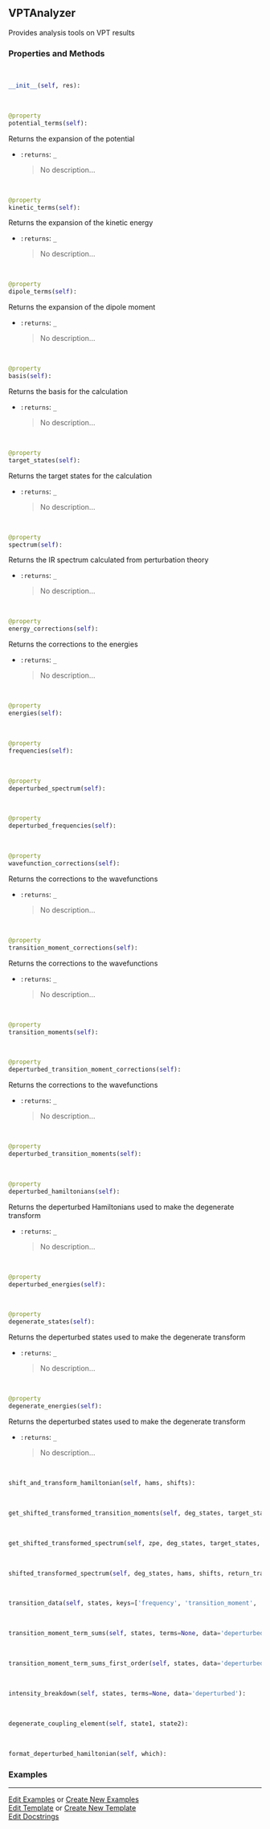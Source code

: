 ## <a id="Psience.VPT2.Analyzer.VPTAnalyzer">VPTAnalyzer</a>
Provides analysis tools on VPT results

### Properties and Methods
<a id="Psience.VPT2.Analyzer.VPTAnalyzer.__init__" class="docs-object-method">&nbsp;</a>
```python
__init__(self, res): 
```

<a id="Psience.VPT2.Analyzer.VPTAnalyzer.potential_terms" class="docs-object-method">&nbsp;</a>
```python
@property
potential_terms(self): 
```
Returns the expansion of the potential
- `:returns`: `_`
    >No description...

<a id="Psience.VPT2.Analyzer.VPTAnalyzer.kinetic_terms" class="docs-object-method">&nbsp;</a>
```python
@property
kinetic_terms(self): 
```
Returns the expansion of the kinetic energy
- `:returns`: `_`
    >No description...

<a id="Psience.VPT2.Analyzer.VPTAnalyzer.dipole_terms" class="docs-object-method">&nbsp;</a>
```python
@property
dipole_terms(self): 
```
Returns the expansion of the dipole moment
- `:returns`: `_`
    >No description...

<a id="Psience.VPT2.Analyzer.VPTAnalyzer.basis" class="docs-object-method">&nbsp;</a>
```python
@property
basis(self): 
```
Returns the basis for the calculation
- `:returns`: `_`
    >No description...

<a id="Psience.VPT2.Analyzer.VPTAnalyzer.target_states" class="docs-object-method">&nbsp;</a>
```python
@property
target_states(self): 
```
Returns the target states for the calculation
- `:returns`: `_`
    >No description...

<a id="Psience.VPT2.Analyzer.VPTAnalyzer.spectrum" class="docs-object-method">&nbsp;</a>
```python
@property
spectrum(self): 
```
Returns the IR spectrum calculated from perturbation theory
- `:returns`: `_`
    >No description...

<a id="Psience.VPT2.Analyzer.VPTAnalyzer.energy_corrections" class="docs-object-method">&nbsp;</a>
```python
@property
energy_corrections(self): 
```
Returns the corrections to the energies
- `:returns`: `_`
    >No description...

<a id="Psience.VPT2.Analyzer.VPTAnalyzer.energies" class="docs-object-method">&nbsp;</a>
```python
@property
energies(self): 
```

<a id="Psience.VPT2.Analyzer.VPTAnalyzer.frequencies" class="docs-object-method">&nbsp;</a>
```python
@property
frequencies(self): 
```

<a id="Psience.VPT2.Analyzer.VPTAnalyzer.deperturbed_spectrum" class="docs-object-method">&nbsp;</a>
```python
@property
deperturbed_spectrum(self): 
```

<a id="Psience.VPT2.Analyzer.VPTAnalyzer.deperturbed_frequencies" class="docs-object-method">&nbsp;</a>
```python
@property
deperturbed_frequencies(self): 
```

<a id="Psience.VPT2.Analyzer.VPTAnalyzer.wavefunction_corrections" class="docs-object-method">&nbsp;</a>
```python
@property
wavefunction_corrections(self): 
```
Returns the corrections to the wavefunctions
- `:returns`: `_`
    >No description...

<a id="Psience.VPT2.Analyzer.VPTAnalyzer.transition_moment_corrections" class="docs-object-method">&nbsp;</a>
```python
@property
transition_moment_corrections(self): 
```
Returns the corrections to the wavefunctions
- `:returns`: `_`
    >No description...

<a id="Psience.VPT2.Analyzer.VPTAnalyzer.transition_moments" class="docs-object-method">&nbsp;</a>
```python
@property
transition_moments(self): 
```

<a id="Psience.VPT2.Analyzer.VPTAnalyzer.deperturbed_transition_moment_corrections" class="docs-object-method">&nbsp;</a>
```python
@property
deperturbed_transition_moment_corrections(self): 
```
Returns the corrections to the wavefunctions
- `:returns`: `_`
    >No description...

<a id="Psience.VPT2.Analyzer.VPTAnalyzer.deperturbed_transition_moments" class="docs-object-method">&nbsp;</a>
```python
@property
deperturbed_transition_moments(self): 
```

<a id="Psience.VPT2.Analyzer.VPTAnalyzer.deperturbed_hamiltonians" class="docs-object-method">&nbsp;</a>
```python
@property
deperturbed_hamiltonians(self): 
```
Returns the deperturbed Hamiltonians used to make the degenerate transform
- `:returns`: `_`
    >No description...

<a id="Psience.VPT2.Analyzer.VPTAnalyzer.deperturbed_energies" class="docs-object-method">&nbsp;</a>
```python
@property
deperturbed_energies(self): 
```

<a id="Psience.VPT2.Analyzer.VPTAnalyzer.degenerate_states" class="docs-object-method">&nbsp;</a>
```python
@property
degenerate_states(self): 
```
Returns the deperturbed states used to make the degenerate transform
- `:returns`: `_`
    >No description...

<a id="Psience.VPT2.Analyzer.VPTAnalyzer.degenerate_energies" class="docs-object-method">&nbsp;</a>
```python
@property
degenerate_energies(self): 
```
Returns the deperturbed states used to make the degenerate transform
- `:returns`: `_`
    >No description...

<a id="Psience.VPT2.Analyzer.VPTAnalyzer.shift_and_transform_hamiltonian" class="docs-object-method">&nbsp;</a>
```python
shift_and_transform_hamiltonian(self, hams, shifts): 
```

<a id="Psience.VPT2.Analyzer.VPTAnalyzer.get_shifted_transformed_transition_moments" class="docs-object-method">&nbsp;</a>
```python
get_shifted_transformed_transition_moments(self, deg_states, target_states, hams, shifts, tmoms, handling_mode='transpose'): 
```

<a id="Psience.VPT2.Analyzer.VPTAnalyzer.get_shifted_transformed_spectrum" class="docs-object-method">&nbsp;</a>
```python
get_shifted_transformed_spectrum(self, zpe, deg_states, target_states, hams, shifts, tmoms, handling_mode='transpose'): 
```

<a id="Psience.VPT2.Analyzer.VPTAnalyzer.shifted_transformed_spectrum" class="docs-object-method">&nbsp;</a>
```python
shifted_transformed_spectrum(self, deg_states, hams, shifts, return_transformation=False, handling_mode='transpose'): 
```

<a id="Psience.VPT2.Analyzer.VPTAnalyzer.transition_data" class="docs-object-method">&nbsp;</a>
```python
transition_data(self, states, keys=['frequency', 'transition_moment', 'intensity'], data='deperturbed'): 
```

<a id="Psience.VPT2.Analyzer.VPTAnalyzer.transition_moment_term_sums" class="docs-object-method">&nbsp;</a>
```python
transition_moment_term_sums(self, states, terms=None, data='deperturbed'): 
```

<a id="Psience.VPT2.Analyzer.VPTAnalyzer.transition_moment_term_sums_first_order" class="docs-object-method">&nbsp;</a>
```python
transition_moment_term_sums_first_order(self, states, data='deperturbed'): 
```

<a id="Psience.VPT2.Analyzer.VPTAnalyzer.intensity_breakdown" class="docs-object-method">&nbsp;</a>
```python
intensity_breakdown(self, states, terms=None, data='deperturbed'): 
```

<a id="Psience.VPT2.Analyzer.VPTAnalyzer.degenerate_coupling_element" class="docs-object-method">&nbsp;</a>
```python
degenerate_coupling_element(self, state1, state2): 
```

<a id="Psience.VPT2.Analyzer.VPTAnalyzer.format_deperturbed_hamiltonian" class="docs-object-method">&nbsp;</a>
```python
format_deperturbed_hamiltonian(self, which): 
```

### Examples




___

[Edit Examples](https://github.com/McCoyGroup/Psience/edit/edit/ci/examples/ci/docs/Psience/VPT2/Analyzer/VPTAnalyzer.md) or 
[Create New Examples](https://github.com/McCoyGroup/Psience/new/edit/?filename=ci/examples/ci/docs/Psience/VPT2/Analyzer/VPTAnalyzer.md) <br/>
[Edit Template](https://github.com/McCoyGroup/Psience/edit/edit/ci/docs/ci/docs/Psience/VPT2/Analyzer/VPTAnalyzer.md) or 
[Create New Template](https://github.com/McCoyGroup/Psience/new/edit/?filename=ci/docs/templates/ci/docs/Psience/VPT2/Analyzer/VPTAnalyzer.md) <br/>
[Edit Docstrings](https://github.com/McCoyGroup/Psience/edit/edit/Psience/VPT2/Analyzer.py?message=Update%20Docs)